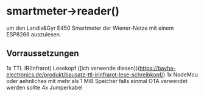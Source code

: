 # smartmeter->reader()
um den Landis&amp;Gyr E450 Smartmeter der Wiener-Netze mit einem ESP8266 auszulesen.

## Vorraussetzungen
1x TTL IR(Infrarot) Lesekopf ([ich verwende diesen])(https://bayha-electronics.de/produkt/bausatz-ttl-irinfrarot-lese-schreibkopf/)
1x NodeMcu oder aehnliches mit mehr als 1 MiB Speicher falls einmal OTA verwendet werden sollte
4x Jumperkabel

